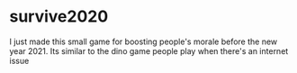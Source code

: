# survive2020
I just made this small game for boosting people's morale before the new year 2021. Its similar to the dino game people play when there's an internet issue
